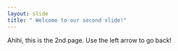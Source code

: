 ```yaml
---
layout: slide
title: " Welcome to our second slide!"
---
```

Ahihi, this is the 2nd page.
Use the left arrow to go back!
